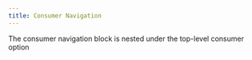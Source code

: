 ```yaml
---
title: Consumer Navigation
---
```


The consumer navigation block is nested under the top-level consumer option
